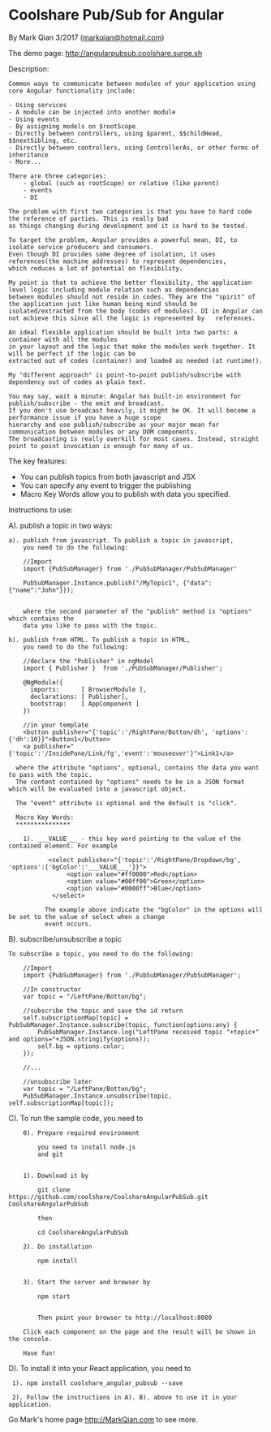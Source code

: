 Coolshare Pub/Sub for Angular
===========================

By Mark Qian 3/2017 (markqian@hotmail.com)

The demo page: http://angularpubsub.coolshare.surge.sh

Description:

	Common ways to communicate between modules of your application using core Angular functionality include:

    - Using services
    - A module can be injected into another module
    - Using events
    - By assigning models on $rootScope
    - Directly between controllers, using $parent, $$childHead, $$nextSibling, etc.
    - Directly between controllers, using ControllerAs, or other forms of inheritance
    - More...
    
    There are three categories: 
    	- global (such as rootScope) or relative (like parent)
    	- events
    	- DI
    	
    The problem with first two categories is that you have to hard code the reference of parties. This is really bad 
    as things changing during development and it is hard to be tested.
    
    To target the problem, Angular provides a powerful mean, DI, to isolate service producers and consumers. 
    Even though DI provides some degree of isolation, it uses references(the machine addresses) to represent dependencies,
    which reduces a lot of potential on flexibility. 
    
    My point is that to achieve the better flexibility, the application level logic including module relation such as dependencies 
    between modules should not reside in codes. They are the "spirit" of the application just like human being mind should be 
    isolated/extracted from the body (codes of modules). DI in Angular can not achieve this since all the logic is represented by 	references.  
    
    An ideal flexible application should be built into two parts: a container with all the modules 
    in your layout and the logic that make the modules work together. It will be perfect if the logic can be
    extracted out of codes (container) and loaded as needed (at runtime!).
    	  
    My "different approach" is point-to-point publish/subscribe with dependency out of codes as plain text. 
    
    You may say, wait a minute: Angular has built-in environment for publish/subscribe - the emit and broadcast. 
    If you don't use broadcast heavily, it might be OK. It will become a performance issue if you have a huge scope 
    hierarchy and use publish/subscribe as your major mean for communication between modules or any DOM components. 
    The broadcasting is really overkill for most cases. Instead, straight point to point invocation is enough for many of us.

The key features:

 - You can publish topics from both javascript and JSX
 - You can specify any event to trigger the publishing
 - Macro Key Words allow you to publish with data you specified.
 

Instructions to use:

 A). publish a topic in two ways:
 
 	a). publish from javascript. To publish a topic in javascript, 
 	    you need to do the following:
 	    
 	    //Import
 	    import {PubSubManager} from './PubSubManager/PubSubManager'
 	    
 	    PubSubManager.Instance.publish("/MyTopic1", {"data":{"name":"John"}});
 	    
 	    
 	    where the second parameter of the "publish" method is "options" which contains the 
 	    data you like to pass with the topic.
 	    
 	b). publish from HTML. To publish a topic in HTML, 
 	    you need to do the following:
 	    
 	    //declare the "Publisher" in ngModel
 	    import { Publisher }  from './PubSubManager/Publisher';

		@NgModule({
		  imports:      [ BrowserModule ],
		  declarations: [ Publisher],
		  bootstrap:    [ AppComponent ]
		})
	
		//in your template	
		<button publisher="{'topic':'/RightPane/Botton/dh', 'options':{'dh':10}}">Button1</button>
		<a publisher="{'topic':'/InsidePane/Link/fg','event':'mouseover'}">Link1</a>
      
      where the attribute "options", optional, contains the data you want to pass with the topic.
      The content contained by "options" needs to be in a JSON format which will be evaluated into a javascript object.
      
      The "event" attribute is optional and the default is "click".

      Macro Key Words:
      ***************
      
        1). ___VALUE___ - this key word pointing to the value of the contained element. For example
           
	           <select publisher="{'topic':'/RightPane/Dropdown/bg', 'options':{'bgColor':'___VALUE___'}}">
	            	<option value="#ff0000">Red</option>
	            	<option value="#00ff00">Green</option>
	            	<option value="#0000ff">Blue</option>
            	</select>
	           
	          The example above indicate the "bgColor" in the options will be set to the value of select when a change
	          event occurs.        
               
  B). subscribe/unsubscribe a topic
  
    To subscribe a topic, you need to do the following:
 	    
 	    //Import
 	    import {PubSubManager} from './PubSubManager/PubSubManager';
 	    
 	    //In constructor
 	   	var topic = "/LeftPane/Botton/bg";
 	   	
 	   	//subscribe the topic and save the id return
	    self.subscriptionMap[topic] = PubSubManager.Instance.subscribe(topic, function(options:any) {
	    	PubSubManager.Instance.log("LeftPane received topic "+topic+" and options="+JSON.stringify(options));
	    	self.bg = options.color;
	    });
	    
	    //...
	    
	    //unsubscribe later
	    var topic = "/LeftPane/Botton/bg";
	    PubSubManager.Instance.unsubscribe(topic, self.subscriptionMap[topic]);
	    
  
  C). To run the sample code, you need to 

		0). Prepare required environment
		
		    you need to install node.js
		    and git
		    
		  
		1). Download it by
		
		    git clone https://github.com/coolshare/CoolshareAngularPubSub.git CoolshareAngularPubSub
		    
		    then 
		    
		    cd CoolshareAngularPubSub
		    
		2). Do installation
		         
			npm install
		       
		       
		3). Start the server and browser by
		
		    npm start
		         
		
		    Then point your browser to http://localhost:8080
		    
		Click each component on the page and the result will be shown in the console.
		
		Have fun!

  D). To install it into your React application, you need to 
  
     1). npm install coolshare_angular_pubsub --save
     
     2). Follow the instructions in A). B). above to use it in your application.
     
     
Go Mark's home page http://MarkQian.com to see more.